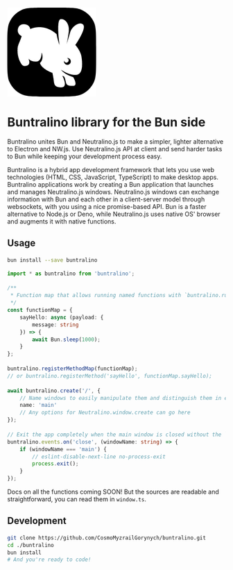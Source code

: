 ![Buntralino logo](./Buntralino@smoll.png)

# Buntralino library for the Bun side

Buntralino unites Bun and Neutralino.js to make a simpler, lighter alternative to Electron and NW.js. Use Neutralino.js API at client and send harder tasks to Bun while keeping your development process easy.

Buntralino is a hybrid app development framework that lets you use web technologies (HTML, CSS, JavaScript, TypeScript) to make desktop apps. Buntralino applications work by creating a Bun application that launches and manages Neutralino.js windows. Neutralino.js windows can exchange information with Bun and each other in a client-server model through websockets, with you using a nice promise-based API. Bun is a faster alternative to Node.js or Deno, while Neutralino.js uses native OS' browser and augments it with native functions.

## Usage

```sh
bun install --save buntralino
```
```typescript
import * as buntralino from 'buntralino';

/**
 * Function map that allows running named functions with `buntralino.run` on the client (Neutralino) side.
 */
const functionMap = {
    sayHello: async (payload: {
        message: string
    }) => {
        await Bun.sleep(1000);
    }
};

buntralino.registerMethodMap(functionMap);
// or buntralino.registerMethod('sayHello', functionMap.sayHello);

await buntralino.create('/', {
    // Name windows to easily manipulate them and distinguish them in events
    name: 'main'
    // Any options for Neutralino.window.create can go here
});

// Exit the app completely when the main window is closed without the `shutdown` command.
buntralino.events.on('close', (windowName: string) => {
    if (windowName === 'main') {
        // eslint-disable-next-line no-process-exit
        process.exit();
    }
});
```

Docs on all the functions coming SOON! But the sources are readable and straightforward, you can read them in `window.ts`.

## Development

```sh
git clone https://github.com/CosmoMyzrailGorynych/buntralino.git
cd ./buntralino
bun install
# And you're ready to code!
```